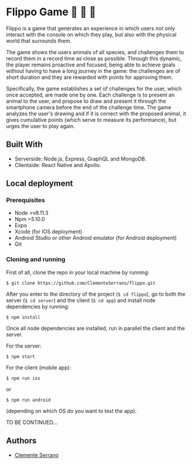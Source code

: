 # Flippo Game :dog: :monkey: :tropical_fish:

Flippo is a game that generates an experience in which users not only interact with the console on which they play, but also with the physical world that surrounds them.

The game shows the users animals of all species, and challenges them to record them in a record time as close as possible. Through this dynamic, the player remains proactive and focused, being able to achieve goals without having to have a long journey in the game: the challenges are of short duration and they are rewarded with points for approving them.

Specifically, the game establishes a set of challenges for the user, which once accepted, are made one by one. Each challenge is to present an animal to the user, and propose to draw and present it through the smartphone camera before the end of the challenge time. The game analyzes the user's drawing and if it is correct with the proposed animal, it gives cumulative points (which serve to measure its performance), but urges the user to play again.

## Built With

- Serverside: Node.js, Express, GraphQL and MongoDB.
- Clientside: React Native and Apollo.

## Local deployment

### Prerequisites

- Node >v8.11.3
- Npm >5.10.0
- Expo
- Xcode (for IOS deployment)
- Android Studio or other Android emulator (for Android deployment)
- Git

### Cloning and running

First of all, clone the repo in your local machine by running:

```
$ git clone https://github.com/ClementeSerrano/flippo.git
```

After you enter to the directory of the project (`$ cd flippo`), go to both the server (`$ cd server`) and the client (`$ cd app`) and install node dependencies by running:

```
$ npm install
```

Once all node dependencies are installed, run in parallel the client and the server.

For the server:

```
$ npm start
```

For the client (mobile app):

```
$ npm run ios
```

or

```
$ npm run android
```

(depending on which OS do you want to test the app).

TO BE CONTINUED...

## Authors

- [Clemente Serrano](https://github.com/ClementeSerrano)
